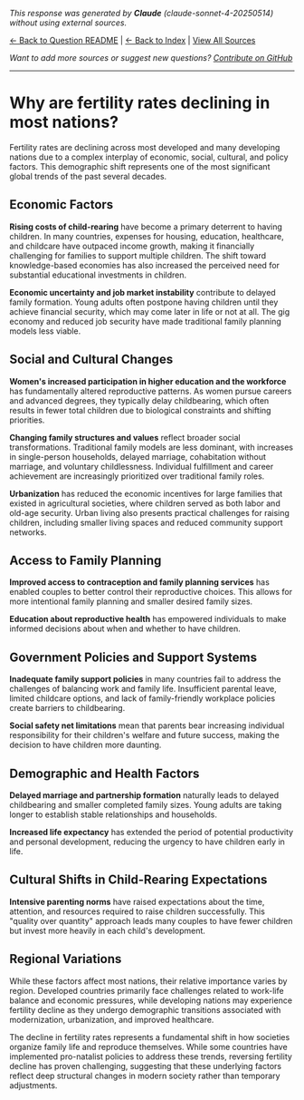<!-- 
Generated by: claude
Model: claude-sonnet-4-20250514
Prompt type: default
Generated at: 2025-06-12T22:51:58.055742
-->

*This response was generated by **Claude** (claude-sonnet-4-20250514) without using external sources.*

[← Back to Question README](README.md) | [← Back to Index](../README.md) | [View All Sources](../allsources.md)

*Want to add more sources or suggest new questions? [Contribute on GitHub](https://github.com/justinwest/SuggestedSources)*

---

# Why are fertility rates declining in most nations?

Fertility rates are declining across most developed and many developing nations due to a complex interplay of economic, social, cultural, and policy factors. This demographic shift represents one of the most significant global trends of the past several decades.

## Economic Factors

**Rising costs of child-rearing** have become a primary deterrent to having children. In many countries, expenses for housing, education, healthcare, and childcare have outpaced income growth, making it financially challenging for families to support multiple children. The shift toward knowledge-based economies has also increased the perceived need for substantial educational investments in children.

**Economic uncertainty and job market instability** contribute to delayed family formation. Young adults often postpone having children until they achieve financial security, which may come later in life or not at all. The gig economy and reduced job security have made traditional family planning models less viable.

## Social and Cultural Changes

**Women's increased participation in higher education and the workforce** has fundamentally altered reproductive patterns. As women pursue careers and advanced degrees, they typically delay childbearing, which often results in fewer total children due to biological constraints and shifting priorities.

**Changing family structures and values** reflect broader social transformations. Traditional family models are less dominant, with increases in single-person households, delayed marriage, cohabitation without marriage, and voluntary childlessness. Individual fulfillment and career achievement are increasingly prioritized over traditional family roles.

**Urbanization** has reduced the economic incentives for large families that existed in agricultural societies, where children served as both labor and old-age security. Urban living also presents practical challenges for raising children, including smaller living spaces and reduced community support networks.

## Access to Family Planning

**Improved access to contraception and family planning services** has enabled couples to better control their reproductive choices. This allows for more intentional family planning and smaller desired family sizes.

**Education about reproductive health** has empowered individuals to make informed decisions about when and whether to have children.

## Government Policies and Support Systems

**Inadequate family support policies** in many countries fail to address the challenges of balancing work and family life. Insufficient parental leave, limited childcare options, and lack of family-friendly workplace policies create barriers to childbearing.

**Social safety net limitations** mean that parents bear increasing individual responsibility for their children's welfare and future success, making the decision to have children more daunting.

## Demographic and Health Factors

**Delayed marriage and partnership formation** naturally leads to delayed childbearing and smaller completed family sizes. Young adults are taking longer to establish stable relationships and households.

**Increased life expectancy** has extended the period of potential productivity and personal development, reducing the urgency to have children early in life.

## Cultural Shifts in Child-Rearing Expectations

**Intensive parenting norms** have raised expectations about the time, attention, and resources required to raise children successfully. This "quality over quantity" approach leads many couples to have fewer children but invest more heavily in each child's development.

## Regional Variations

While these factors affect most nations, their relative importance varies by region. Developed countries primarily face challenges related to work-life balance and economic pressures, while developing nations may experience fertility decline as they undergo demographic transitions associated with modernization, urbanization, and improved healthcare.

The decline in fertility rates represents a fundamental shift in how societies organize family life and reproduce themselves. While some countries have implemented pro-natalist policies to address these trends, reversing fertility decline has proven challenging, suggesting that these underlying factors reflect deep structural changes in modern society rather than temporary adjustments.